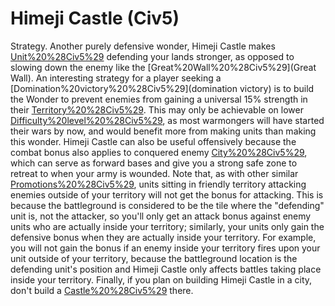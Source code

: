 # Himeji Castle (Civ5)

Strategy.
Another purely defensive wonder, Himeji Castle makes [Unit%20%28Civ5%29](units) defending your lands stronger, as opposed to slowing down the enemy like the [Great%20Wall%20%28Civ5%29](Great Wall). An interesting strategy for a player seeking a [Domination%20victory%20%28Civ5%29](domination victory) is to build the Wonder to prevent enemies from gaining a universal 15% strength in their [Territory%20%28Civ5%29](territory). This may only be achievable on lower [Difficulty%20level%20%28Civ5%29](difficulties), as most warmongers will have started their wars by now, and would benefit more from making units than making this wonder.
Himeji Castle can also be useful offensively because the combat bonus also applies to conquered enemy [City%20%28Civ5%29](cities), which can serve as forward bases and give you a strong safe zone to retreat to when your army is wounded.
Note that, as with other similar [Promotions%20%28Civ5%29](promotions), units sitting in friendly territory attacking enemies outside of your territory will not get the bonus for attacking. This is because the battleground is considered to be the tile where the "defending" unit is, not the attacker, so you'll only get an attack bonus against enemy units who are actually inside your territory; similarly, your units only gain the defensive bonus when they are actually inside your territory. For example, you will not gain the bonus if an enemy inside your territory fires upon your unit outside of your territory, because the battleground location is the defending unit's position and Himeji Castle only affects battles taking place inside your territory.
Finally, if you plan on building Himeji Castle in a city, don't build a [Castle%20%28Civ5%29](Castle) there.